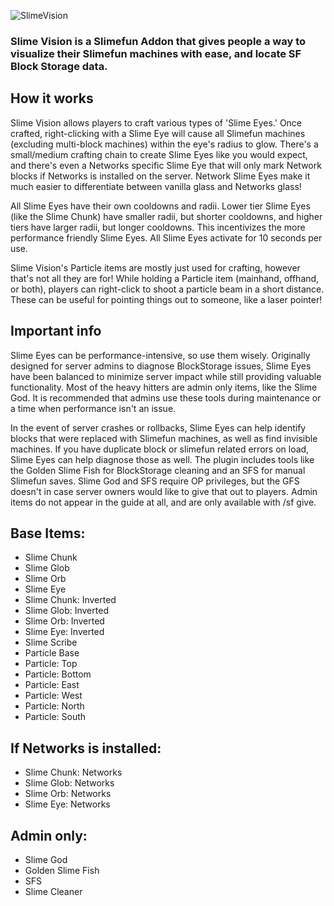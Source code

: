 ![SlimeVision](https://github.com/user-attachments/assets/044e9fec-5a44-4b16-b091-23738f4ae4bf)

### Slime Vision is a Slimefun Addon that gives people a way to visualize their Slimefun machines with ease, and locate SF Block Storage data.

## How it works
Slime Vision allows players to craft various types of 'Slime Eyes.' Once crafted, right-clicking with a Slime Eye will cause all Slimefun machines (excluding multi-block machines) within the eye's radius to glow. There's a small/medium crafting chain to create Slime Eyes like you would expect, and there's even a Networks specific Slime Eye that will only mark Network blocks if Networks is installed on the server. Network Slime Eyes make it much easier to differentiate between vanilla glass and Networks glass!

All Slime Eyes have their own cooldowns and radii. Lower tier Slime Eyes (like the Slime Chunk) have smaller radii, but shorter cooldowns, and higher tiers have larger radii, but longer cooldowns. This incentivizes the more performance friendly Slime Eyes. All Slime Eyes activate for 10 seconds per use.

Slime Vision's Particle items are mostly just used for crafting, however that's not all they are for! While holding a Particle item (mainhand, offhand, or both), players can right-click to shoot a particle beam in a short distance. These can be useful for pointing things out to someone, like a laser pointer!

## Important info
Slime Eyes can be performance-intensive, so use them wisely. Originally designed for server admins to diagnose BlockStorage issues, Slime Eyes have been balanced to minimize server impact while still providing valuable functionality. Most of the heavy hitters are admin only items, like the Slime God. It is recommended that admins use these tools during maintenance or a time when performance isn't an issue.

In the event of server crashes or rollbacks, Slime Eyes can help identify blocks that were replaced with Slimefun machines, as well as find invisible machines. If you have duplicate block or slimefun related errors on load, Slime Eyes can help diagnose those as well. The plugin includes tools like the Golden Slime Fish for BlockStorage cleaning and an SFS for manual Slimefun saves. Slime God and SFS require OP privileges, but the GFS doesn't in case server owners would like to give that out to players. Admin items do not appear in the guide at all, and are only available with /sf give.

## Base Items:
- Slime Chunk
- Slime Glob
- Slime Orb
- Slime Eye
- Slime Chunk: Inverted
- Slime Glob: Inverted
- Slime Orb: Inverted
- Slime Eye: Inverted
- Slime Scribe
- Particle Base
- Particle: Top
- Particle: Bottom
- Particle: East
- Particle: West
- Particle: North
- Particle: South
## If Networks is installed:
- Slime Chunk: Networks
- Slime Glob: Networks
- Slime Orb: Networks
- Slime Eye: Networks
## Admin only:
- Slime God
- Golden Slime Fish
- SFS
- Slime Cleaner

